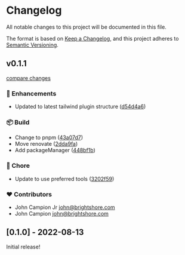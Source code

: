 # Changelog

All notable changes to this project will be documented in this file.

The format is based on [Keep a Changelog](https://keepachangelog.com/en/1.0.0/),
and this project adheres to [Semantic Versioning](https://semver.org/spec/v2.0.0.html).

## v0.1.1

[compare changes](https://github.com/jcamp-code/tailwindcss-plugin-animate/compare/v0.1.0...v0.1.1)

### 🚀 Enhancements

- Updated to latest tailwind plugin structure ([d54d4a6](https://github.com/jcamp-code/tailwindcss-plugin-animate/commit/d54d4a6))

### 📦 Build

- Change to pnpm ([43a07d7](https://github.com/jcamp-code/tailwindcss-plugin-animate/commit/43a07d7))
- Move renovate ([2dda9fa](https://github.com/jcamp-code/tailwindcss-plugin-animate/commit/2dda9fa))
- Add packageManager ([448bf1b](https://github.com/jcamp-code/tailwindcss-plugin-animate/commit/448bf1b))

### 🏡 Chore

- Update to use preferred tools ([3202f59](https://github.com/jcamp-code/tailwindcss-plugin-animate/commit/3202f59))

### ❤️ Contributors

- John Campion Jr <john@brightshore.com>
- John Campion <john@brightshore.com>

## [0.1.0] - 2022-08-13

Initial release!
